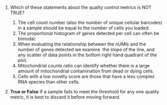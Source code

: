 
1. Which of these statements about the quality control metrics is NOT TRUE?
    1. The cell count number (also the number of unique cellular barcodes)  in a sample should be equal to the number of cells you loaded.
    1. The proportional histogram of genes detected per cell can often be bimodal.
    1. When evaluating the relationship between the nUMIs and the number of genes detected we examine  the slope of the line, and any scatter of data points in the bottom right hand quadrant of the plot.
    1. Mitochondrial counts ratio can identify whether there is a large amount of mitochondrial contamination from dead or dying cells.
    1. Cells with a low novelty score are those that have a less complex RNA species than other cells. 


1. **True or False** If a sample fails to meet the threshold for any one quality metric, it is best to discard it before moving forward.



